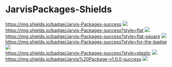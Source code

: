 # JarvisPackages-Shields
https://img.shields.io/badge/Jarvis-Packages-success <img src="https://img.shields.io/badge/Jarvis-Packages-success" /> <br>
https://img.shields.io/badge/Jarvis-Packages-success?style=flat <img src="https://img.shields.io/badge/Jarvis-Packages-success?style=flat" /><br>
https://img.shields.io/badge/Jarvis-Packages-success?style=flat-square <img src="https://img.shields.io/badge/Jarvis-Packages-success?style=flat-square" /><br>
https://img.shields.io/badge/Jarvis-Packages-success?style=for-the-badge <img src="https://img.shields.io/badge/Jarvis-Packages-success?style=for-the-badge" /><br>
https://img.shields.io/badge/Jarvis-Packages-success?style=plastic <img src="https://img.shields.io/badge/Jarvis-Packages-success?style=plastic" /><br>
https://img.shields.io/badge/Jarvis%20Package-v1.0.0-success <img src="https://img.shields.io/badge/Jarvis%20Package-v1.0.0-success" /><br>
